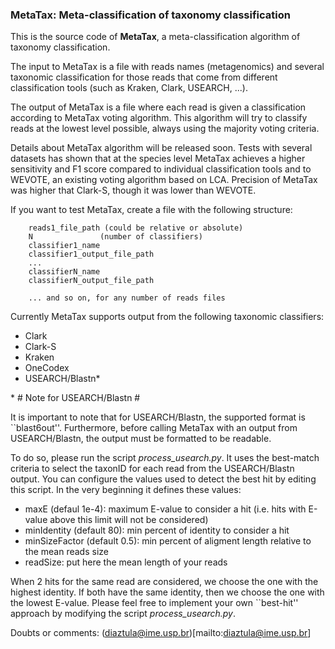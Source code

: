### MetaTax: Meta-classification of taxonomy classification ###

This is the source code of **MetaTax**, a meta-classification algorithm of taxonomy classification. 

The input to MetaTax is a file with reads names (metagenomics) and several taxonomic classification
for those reads that come from different classification tools (such as Kraken, Clark, USEARCH, ...).

The output of MetaTax is a file where each read is given a classification according to MetaTax voting
algorithm. This algorithm will try to classify reads at the lowest level possible, always using the 
majority voting criteria. 

Details about MetaTax algorithm will be released soon. Tests with several datasets has shown that 
at the species level MetaTax achieves a higher sensitivity and F1 score compared to individual 
classification tools and to WEVOTE, an existing voting algorithm based on LCA. 
Precision of MetaTax was higher that Clark-S, though it was lower than WEVOTE.

If you want to test MetaTax, create a file with the following structure:

        reads1_file_path (could be relative or absolute)
        N               (number of classifiers)
        classifier1_name
        classifier1_output_file_path
        ...
        classifierN_name
        classifierN_output_file_path

        ... and so on, for any number of reads files

Currently MetaTax supports output from the following taxonomic classifiers:
* Clark
* Clark-S
* Kraken
* OneCodex
* USEARCH/Blastn\*

\* # Note for USEARCH/Blastn #

It is important to note that for USEARCH/Blastn, the supported format is ``blast6out''. Furthermore, before
calling MetaTax with an output from USEARCH/Blastn, the output must be formatted to be readable. 

To do so, please run the script *process_usearch.py*. It uses the best-match criteria to select the taxonID
for each read from the USEARCH/Blastn output. You can configure the values used to detect the best hit by
editing this script. In the very beginning it defines these values:
* maxE (defaul 1e-4): maximum E-value to consider a hit (i.e. hits with E-value above this limit will not be considered)
* minIdentity (default 80): min percent of identity to consider a hit
* minSizeFactor (default 0.5): min percent of aligment length relative to the mean reads size
* readSize: put here the mean length of your reads

When 2 hits for the same read are considered, we choose the one with the highest identity. If both have the same identity, 
then we choose the one with the lowest E-value. Please feel free to implement your own ``best-hit'' approach by modifying 
the script *process_usearch.py*.

Doubts or comments: (diaztula@ime.usp.br)[mailto:diaztula@ime.usp.br]
